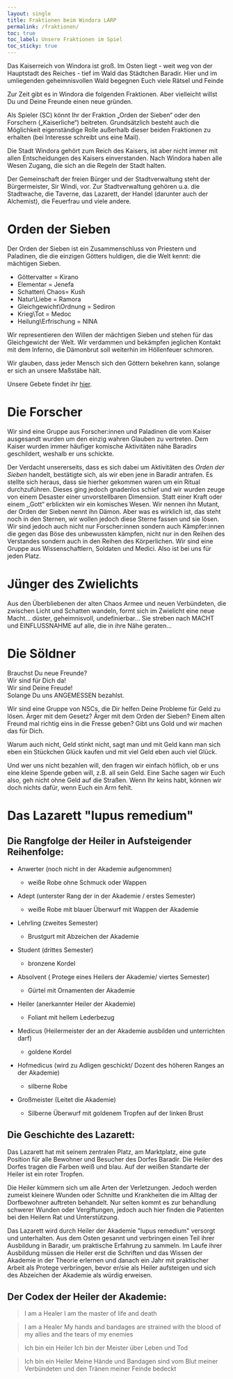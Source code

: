 ```yaml
---
layout: single
title: Fraktionen beim Windora LARP
permalink: /fraktionen/
toc: true
toc_label: Unsere Fraktionen im Spiel
toc_sticky: true
---
```

Das Kaiserreich von Windora ist groß. Im Osten liegt - weit weg von der Hauptstadt des Reiches - tief im Wald das Städtchen Baradir. Hier und im umliegenden geheimnisvollen Wald begegnen Euch viele Rätsel und Feinde


Zur Zeit gibt es in Windora die folgenden Fraktionen.
Aber vielleicht willst Du und Deine Freunde einen neue gründen.

Als Spieler (SC) könnt Ihr der Fraktion „Orden der Sieben“ oder den Forschern („Kaiserliche“) beitreten. Grundsätzlich besteht auch die Möglichkeit eigenständige Rolle außerhalb dieser beiden Fraktionen zu erhalten (bei Interesse schreibt uns eine Mail).

Die Stadt Windora gehört zum Reich des Kaisers, ist aber nicht immer mit allen Entscheidungen des Kaisers einverstanden. Nach Windora haben alle Wesen Zugang, die sich an die Regeln der Stadt halten.  

Der Gemeinschaft der freien Bürger und der Stadtverwaltung steht der Bürgermeister, Sir Windi, vor. Zur Stadtverwaltung gehören u.a. die Stadtwache, die Taverne, das Lazarett, der Handel (darunter auch der Alchemist), die Feuerfrau und viele andere.

# Orden der Sieben

Der Orden der Sieben ist ein Zusammenschluss von Priestern und Paladinen, die die einzigen Götters huldigen, die die Welt kennt: die mächtigen Sieben.

* Göttervatter = Kirano
* Elementar = Jenefa
* Schatten\ Chaos= Kush
* Natur\Liebe = Ramora
* Gleichgewicht\Ordnung = Sediron
* Krieg\Tot = Medoc
* Heilung\Erfrischung = NINA

Wir representieren den Willen der mächtigen Sieben und stehen für das Gleichgewicht der Welt.
Wir verdammen und bekämpfen jeglichen Kontakt mit dem Inferno, die Dämonbrut soll weiterhin im Höllenfeuer schmoren.

Wir glauben, dass jeder Mensch sich den Göttern bekehren kann, solange er sich an unsere Maßstäbe hält.

Unsere Gebete findet ihr [hier](/fraktionen/sieben/).


# Die Forscher

Wir sind eine Gruppe aus Forscher:innen und Paladinen die vom Kaiser ausgesandt wurden um den einzig
wahren Glauben zu vertreten. Dem Kaiser wurden immer häufiger komische Aktivitäten nähe Baradirs
geschildert, weshalb er uns schickte.

Der Verdacht unsererseits, dass es sich dabei um Aktivitäten des _Orden der Sieben_ handelt, bestätigte
sich, als wir eben jene in Baradir antrafen. Es stellte sich heraus, dass sie hierher gekommen waren um
ein Ritual durchzuführen. Dieses ging jedoch gnadenlos schief und wir wurden zeuge von einem Desaster
einer unvorstellbaren Dimension. Statt einer Kraft oder einem ,,Gott“ erblickten wir ein komisches
Wesen. Wir nennen ihn Mutant, der Orden der Sieben nennt ihn Dämon. Aber was es wirklich ist, das
steht noch in den Sternen, wir wollen jedoch diese Sterne fassen und sie lösen. Wir sind jedoch auch nicht
nur Forscher:innen sondern auch Kämpfer:innen die gegen das Böse des unbewussten kämpfen, nicht nur
in den Reihen des Verstandes sondern auch in den Reihen des Körperlichen. 
Wir sind eine Gruppe aus Wissenschaftlern, Soldaten und Medici. 
Also ist bei uns für jeden Platz.




# Jünger des Zwielichts
Aus den Überbliebenen der alten Chaos Armee und neuen Verbündeten, die zwischen Licht und Schatten wandeln, formt sich im Zwielicht eine neue Macht... düster, geheimnisvoll, undefinierbar... Sie streben nach MACHT und EINFLUSSNAHME auf alle, die in ihre Nähe geraten...


# Die Söldner

Brauchst Du neue Freunde?\
Wir sind für Dich da!\
Wir sind Deine Freude!\
Solange Du uns ANGEMESSEN bezahlst.
 

Wir sind eine Gruppe von NSCs, die Dir helfen Deine Probleme für Geld zu lösen. Ärger mit dem Gesetz? Ärger mit dem Orden der Sieben? Einem alten Freund mal richtig eins in die Fresse geben? 
Gibt uns Gold und wir machen das für Dich.

Warum auch nicht, Geld stinkt nicht, sagt man und mit Geld kann man sich eben ein Stückchen Glück kaufen und mit viel Geld eben auch viel Glück.

Und wer uns nicht bezahlen will, den fragen wir einfach höflich, ob er uns eine kleine Spende geben will, z.B. all sein Geld. 
Eine Sache sagen wir Euch also, geh nicht ohne Geld auf die Straßen. Wenn Ihr keins habt, können wir doch nichts dafür, wenn Euch ein Arm fehlt.

# Das Lazarett "lupus remedium" 


## Die Rangfolge der Heiler in Aufsteigender Reihenfolge: 
      
- Anwerter	(noch nicht in der Akademie aufgenommen)
    - weiße Robe ohne Schmuck oder Wappen

- Adept (unterster Rang der in der Akademie / erstes Semester)
    - weiße Robe mit blauer Überwurf mit Wappen der Akademie

- Lehrling 	(zweites Semester)
    - Brustgurt mit Abzeichen der Akademie

- Student 	(drittes Semester)
    - bronzene Kordel 

- Absolvent 	( Protege eines Heilers der Akademie/ viertes Semester) 
    - Gürtel mit Ornamenten der Akademie 

- Heiler 		(anerkannter Heiler der Akademie)
    - Foliant mit hellem Lederbezug 

- Medicus 	(Heilermeister der an der Akademie ausbilden und unterrichten darf)
    - goldene Kordel 

- Hofmedicus	(wird zu Adligen geschickt/ Dozent des höheren Ranges an der Akademie)
    - silberne Robe 

- Großmeister 	(Leitet die Akademie)		
    - Silberne Überwurf mit goldenem Tropfen auf der linken Brust

## Die Geschichte des Lazarett: 

Das Lazarett hat mit seinem zentralen Platz, am Marktplatz, eine gute Position für alle Bewohner und Besucher des Dorfes Baradir. 
Die Heiler des Dorfes tragen die Farben weiß und blau. 
Auf der weißen Standarte der Heiler ist ein roter Tropfen. 

Die Heiler kümmern sich um alle Arten der Verletzungen. 
Jedoch werden zumeist kleinere Wunden oder Schnitte und Krankheiten die im Alltag der Dorfbewohner auftreten behandelt. 
Nur selten kommt es zur behandlung schwerer Wunden oder Vergiftungen, jedoch auch hier finden die Patienten bei den Heilern Rat und Unterstützung. 

Das Lazarett wird durch Heiler der Akademie "lupus remedium" versorgt und unterhalten. 
Aus dem Osten gesannt und verbringen einen Teil ihrer Ausbildung in Baradir, um praktische Erfahrung zu sammeln. 
Im Laufe ihrer Ausbildung müssen die Heiler erst die Schriften und das Wissen der Akademie in der Theorie erlernen und danach ein Jahr mit praktischer Arbeit als Protege verbringen, bevor er/sie als Heiler aufsteigen und sich des Abzeichen der Akademie als würdig erweisen. 


## Der Codex der Heiler der Akademie: 


> I am a Healer
> I am the master of life and death

> I am a Healer
> My hands and bandages are strained with the 
> blood of my allies and the tears of my enemies


> Ich bin ein Heiler
> Ich bin der Meister über Leben und Tod
 
> Ich bin ein Heiler
> Meine Hände und Bandagen sind vom Blut meiner 
> Verbündeten und den Tränen meiner Feinde bedeckt


